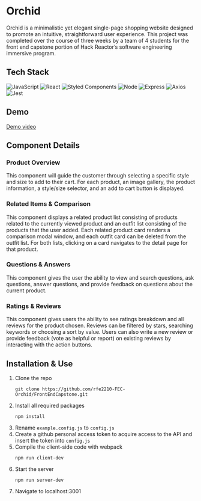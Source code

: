 # Orchid

Orchid is a minimalistic yet elegant single-page shopping website designed to promote an intuitive, straightforward user experience. This project was completed over the course of three weeks by a team of 4 students for the front end capstone portion of Hack Reactor’s software engineering immersive program.


## Tech Stack
![JavaScript](https://img.shields.io/badge/JavaScript-F7DF1E?style=for-the-badge&logo=javascript&logoColor=black)
![React](https://img.shields.io/badge/-React-61DAFB?logo=react&logoColor=white&style=for-the-badge)
![Styled Components](https://img.shields.io/badge/styled--components-DB7093?style=for-the-badge&logo=styled-components&logoColor=white)
![Node](https://img.shields.io/badge/-Node-9ACD32?logo=node.js&logoColor=white&style=for-the-badge)
![Express](https://img.shields.io/badge/-Express-DCDCDC?logo=express&logoColor=black&style=for-the-badge)
![Axios](https://img.shields.io/badge/-Axios-671ddf?logo=axios&logoColor=black&style=for-the-badge)
![Jest](https://img.shields.io/badge/Jest-323330?style=for-the-badge&logo=Jest&logoColor=white)


## Demo
[Demo video](https://drive.google.com/file/d/1wLdJBAAHJ47SlWK1v0Px5dhedl-X-7Kl/view?usp=share_link)


## Component Details
### Product Overview
This component will guide the customer through selecting a specific style and size to add to their cart. For each product, an image gallery, the product information, a style/size selector, and an add to cart button is displayed.
![]()

### Related Items & Comparison
This component displays a related product list consisting of products related to the currently viewed product and an outfit list consisting of the products that the user added. Each related product card renders a comparison modal window, and each outfit card can be deleted from the outfit list. For both lists, clicking on a card navigates to the detail page for that product.
![]()

### Questions & Answers
This component gives the user the ability to view and search questions, ask questions, answer questions, and provide feedback on questions about the current product.
![]()

### Ratings & Reviews
This component gives users the ability to see ratings breakdown and all reviews for the product chosen. Reviews can be filtered by stars, searching keywords or choosing a sort by value. Users can also write a new review or provide feedback (vote as helpful or report) on existing reviews by interacting with the action buttons.
![]()


## Installation & Use
1. Clone the repo
    ```
    git clone https://github.com/rfe2210-FEC-Orchid/FrontEndCapstone.git
    ```
2. Install all required packages
    ```
    npm install
    ```
3. Rename `example.config.js` to `config.js`
4. Create a github personal access token to acquire access to the API and insert the token into `config.js`
5. Compile the client-side code with webpack
   ```
   npm run client-dev
   ```
6. Start the server
   ```
   npm run server-dev
   ```
7. Navigate to localhost:3001
